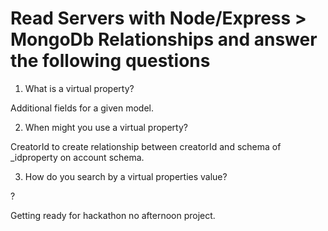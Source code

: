 # Read Servers with Node/Express > MongoDb Relationships and answer the following questions
1. What is a virtual property?

Additional fields for a given model.

2. When might you use a virtual property?

CreatorId to create relationship between creatorId and schema of _idproperty on account schema.

3. How do you search by a virtual properties value?

?

Getting ready for hackathon no afternoon project. 